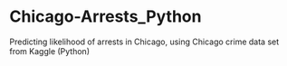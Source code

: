 # Chicago-Arrests_Python
Predicting likelihood of arrests in Chicago, using Chicago crime data set from Kaggle (Python)
